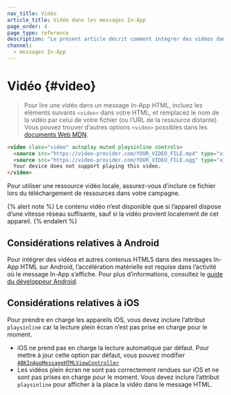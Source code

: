 ```yaml
---
nav_title: Vidéo
article_title: Vidéo dans les messages In-App
page_order: 4
page_type: reference
description: "Le présent article décrit comment intégrer des vidéos dans vos messages In-App HTML."
channel:
  - messages In-App
---
```


# Vidéo {#video}

> Pour lire une vidéo dans un message In-App HTML, incluez les éléments suivants `<video>` dans votre HTML, et remplacez le nom de la vidéo par celui de votre fichier (ou l’URL de la ressource distante). Vous pouvez trouver d’autres options `<video>` possibles dans les [documents Web MDN][9].

```html
<video class="video" autoplay muted playsinline controls>
  <source src="https://video-provider.com/YOUR_VIDEO_FILE.mp4" type="video/mp4">
  <source src="https://video-provider.com/YOUR_VIDEO_FILE.ogg" type="video/ogg">
  Your device does not support playing this video.
</video>
```

Pour utiliser une ressource vidéo locale, assurez-vous d’inclure ce fichier lors du téléchargement de ressources dans votre campagne.

{% alert note %}
Le contenu vidéo n’est disponible que si l’appareil dispose d’une vitesse réseau suffisante, sauf si la vidéo provient localement de cet appareil.
{% endalert %}

## Considérations relatives à Android

Pour intégrer des vidéos et autres contenus HTML5 dans des messages In-App HTML sur Android, l’accélération matérielle est requise dans l’activité où le message In-App s’affiche. Pour plus d’informations, consultez le [guide du développeur Android]({{site.baseurl}}/developer_guide/platform_integration_guides/android/in-app_messaging/customization/youtube_in_html/).

## Considérations relatives à iOS

Pour prendre en charge les appareils iOS, vous devez inclure l’attribut `playsinline` car la lecture plein écran n’est pas prise en charge pour le moment.

- iOS ne prend pas en charge la lecture automatique par défaut. Pour mettre à jour cette option par défaut, vous pouvez modifier [`ABKInAppMessageHTMLViewController`](https://github.com/Appboy/appboy-ios-sdk/blob/master/AppboyUI/ABKInAppMessage/ViewControllers/ABKInAppMessageHTMLViewController.m)
- Les vidéos plein écran ne sont pas correctement rendues sur iOS et ne sont pas prises en charge pour le moment. Vous devez inclure l’attribut `playsinline` pour afficher à la place la vidéo dans le message HTML.

[9]: https://developer.mozilla.org/en-US/docs/Web/HTML/Element/video
